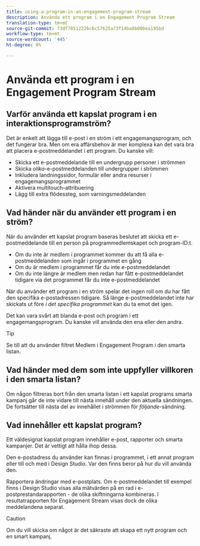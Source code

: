```yaml
---
title: using-a-program-in-an-engagement-program-stream
description: Använda ett program i en Engagement Program Stream
translation-type: tm+mt
source-git-commit: 73df78512226c6c57625a73f14ba8b00bea195bd
workflow-type: tm+mt
source-wordcount: '445'
ht-degree: 0%

---
```



# Använda ett program i en Engagement Program Stream

## Varför använda ett kapslat program i en interaktionsprogramström?

Det är enkelt att lägga till e-post i en ström i ett engagemangsprogram, och det fungerar bra. Men om era affärsbehov är mer komplexa kan det vara bra att placera e-postmeddelandet i ett program. Du kanske vill:

* Skicka ett e-postmeddelande till en undergrupp personer i strömmen
* Skicka _olika_-e-postmeddelanden till undergrupper i strömmen
* Inkludera landningssidor, formulär eller andra resurser i engagemangsprogrammet
* Aktivera multitouch-attribuering
* Lägg till extra flödessteg, som varningsmeddelanden

## Vad händer när du använder ett program i en ström?

När du använder ett kapslat program baseras beslutet att skicka ett e-postmeddelande till en person på programmedlemskapet och program-ID:t.

* Om du inte är medlem i programmet kommer du att få alla e-postmeddelanden som ingår i programmet en gång
* Om du är medlem i programmet får du inte e-postmeddelandet
* Om du inte längre är medlem men redan har fått e-postmeddelandet tidigare via det programmet får du inte e-postmeddelandet

När du använder ett program i en ström spelar det ingen roll om du har fått den specifika e-postadressen tidigare. Så länge e-postmeddelandet inte har skickats ut före _i det specifika programmet_ kan du ta emot det igen.

Det kan vara svårt att blanda e-post och program i ett engagemangsprogram. Du kanske vill använda den ena eller den andra.

>[!TIP]
>
>Se till att du använder filtret Medlem i Engagement Program i den smarta listan.

## Vad händer med dem som inte uppfyller villkoren i den smarta listan?

Om någon filtreras bort från den smarta listan i ett kapslat programs smarta kampanj går de inte vidare till nästa innehåll under den aktuella sändningen. De fortsätter till nästa del av innehållet i strömmen för _följande_-sändning.

## Vad innehåller ett kapslat program?

Ett väldesignat kapslat program innehåller e-post, rapporter och smarta kampanjer. Det är vettigt att hålla ihop dessa.

Den e-postadress du använder kan finnas i programmet, i ett annat program eller till och med i Design Studio. Var den finns beror på hur du vill använda den.

Rapportera ändringar med e-postplats. Om e-postmeddelandet till exempel finns i Design Studio visas alla mätvärden på en rad i e-postprestandarapporten - de olika skiftningarna kombineras. I resultatrapporten för Engagement Stream visas dock de olika meddelandena separat.

>[!CAUTION]
>
>Om du vill skicka om något är det säkraste att skapa ett nytt program och en smart kampanj.
